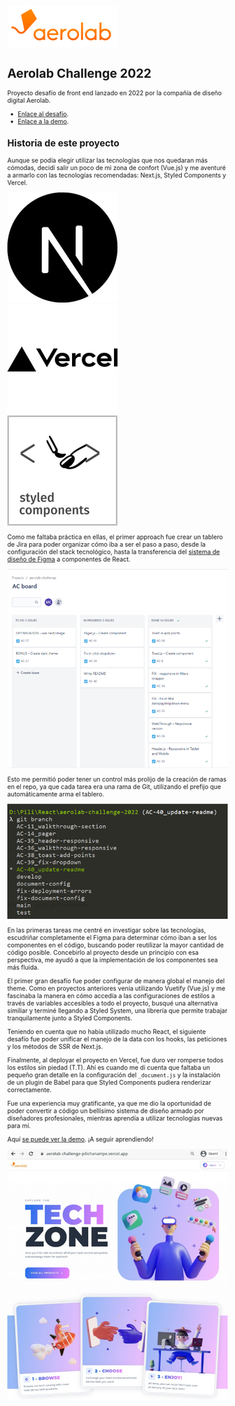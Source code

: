 

![Aerolab Logo](public/icons/aerolab-logo-1.svg)

# Aerolab Challenge 2022


Proyecto desafío de front end lanzado en 2022 por la compañía de diseño digital Aerolab.

* [Enlace al desafío](https://github.com/Aerolab/frontend-developer-coding-challenge).
* [Enlace a la demo](https://aerolab-challenge-pilichanampe.vercel.app/).

## Historia de este proyecto

Aunque se podía elegir utilizar las tecnologías que nos quedaran más cómodas, decidí salir un poco de mi zona de confort (Vue.js) y me aventuré a armarlo con las tecnologías recomendadas: Next.js, Styled Components y Vercel.

![Next.js Logo](docs/img/next-js.svg)
![Vercel Logo](docs/img/vercel.svg)
![Styled Components](docs/img/styled-components-1.svg)

Como me faltaba práctica en ellas, el primer approach fue crear un tablero de Jira para poder organizar cómo iba a ser el paso a paso, desde la configuración del stack tecnológico, hasta la transferencia del [sistema de diseño de Figma](https://www.figma.com/file/3O7BxHFnSSawJeny3lXWkE/Aerolab-Frontend-Developer-Coding-Challenge---Public?node-id=52%3A1106) a componentes de React.

![Jira Board](docs/img/jira-1.png)

Esto me permitió poder tener un control más prolijo de la creación de ramas en el repo, ya que cada tarea era una rama de Git, utilizando el prefijo que automáticamente arma el tablero.


![Task branches](docs/img/branches-1.png)

En las primeras tareas me centré en investigar sobre las tecnologías, escudriñar completamente el Figma para determinar cómo iban a ser los componentes en el código, buscando poder reutilizar la mayor cantidad de código posible. Concebirlo al proyecto desde un principio con esa perspectiva, me ayudó a que la implementación de los componentes sea más fluida.

El primer gran desafío fue poder configurar de manera global el manejo del theme. Como en proyectos anteriores venía utilizando Vuetify (Vue.js) y me fascinaba la manera en cómo accedía a las configuraciones de estilos a través de variables accesibles a todo el proyecto, busqué una alternativa similiar y terminé llegando a Styled System, una librería que permite trabajar tranquilamente junto a Styled Components.

Teniendo en cuenta que no había utilizado mucho React, el siguiente desafío fue poder unificar el manejo de la data con los hooks, las peticiones y los métodos de SSR de Next.js.

Finalmente, al deployar el proyecto en Vercel, fue duro ver romperse todos los estilos sin piedad (T.T). Ahí es cuando me di cuenta que faltaba un pequeño gran detalle en la configuración del `_document.js` y la instalación de un plugin de Babel para que Styled Components pudiera renderizar correctamente.

Fue una experiencia muy gratificante, ya que me dio la oportunidad de poder convertir a código un bellísimo sistema de diseño armado por diseñadores profesionales, mientras aprendía a utilizar tecnologías nuevas para mí.

Aquí [se puede ver la demo](https://aerolab-challenge-pilichanampe.vercel.app/). ¡A seguir aprendiendo!


![Vista previa](docs/img/landing-preview.jpeg)
